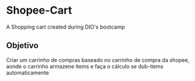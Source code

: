 # Shopee-Cart
A Shopping cart created during DIO's bootcamp

## Objetivo
Criar um carrinho de compras baseado no carrinho de compra da shopee, aonde o carrinho armazene items e faça o cálculo se dub-items automaticamente